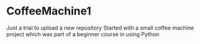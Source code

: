 # CoffeeMachine1
 Just a trial to upload a new repository 
Started with a small coffee machine project which was part of a beginner course in using Python